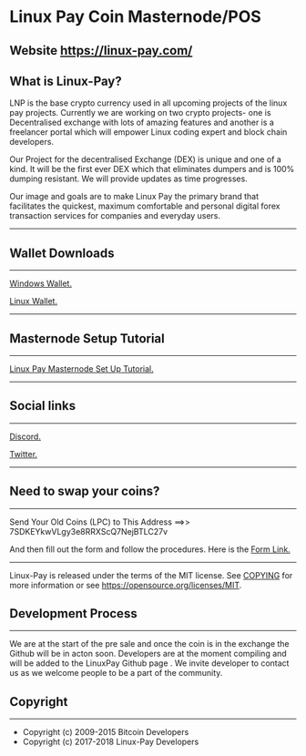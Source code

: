 
Linux Pay Coin Masternode/POS
============================================================================================================================



##  Website https://linux-pay.com/



What is Linux-Pay?
----------------

LNP is the base crypto currency used in all upcoming projects of the linux pay projects. Currently we are working on two crypto projects- one is Decentralised exchange with lots of amazing features and another is a freelancer portal which will empower Linux coding expert and block chain developers.

Our Project for the decentralised Exchange (DEX) is unique and one of a kind. It will be the first ever DEX which that eliminates dumpers and is 100% dumping resistant. We will provide updates as time progresses.

Our image and goals are to make Linux Pay the primary brand that facilitates the quickest, maximum comfortable and personal digital forex transaction services for companies and everyday users.

----------------------------------------------------------------------------------------------------------------------------

## Wallet Downloads

----------------------------------------------------------------------------------------------------------------------------

<a href=https://linux-pay.com/web/wallet/linuxpay-qt.exe>Windows Wallet.</a>

<a href=http://www.linux-pay.com/web/wallet/lnp-linux.tar.gz>Linux Wallet.</a>


----------------------------------------------------------------------------------------------------------------------------

## Masternode Setup Tutorial

----------------------------------------------------------------------------------------------------------------------------

<a href=https://medium.com/@marcusfox555/linux-pay-lnp-masternode-set-up-for-windows-and-vps-63531917f34>Linux Pay Masternode Set Up Tutorial.</a>


----------------------------------------------------------------------------------------------------------------------------

## Social links

----------------------------------------------------------------------------------------------------------------------------
 <a href=https://discord.me/linuxpay>Discord.</a>

 <a href=https://twitter.com/linuxpay>Twitter.</a>

----------------------------------------------------------------------------------------------------------------------------

## Need to swap your coins?

----------------------------------------------------------------------------------------------------------------------------
Send Your Old Coins (LPC) to This Address ==>>  7SDKEYkwVLgy3e8RRXScQ7NejBTLC27v

And then fill out the form and follow the procedures. Here is the <a href=https://docs.google.com/forms/d/e/1FAIpQLSehbGExBDAw4twE65aUTCosySFmkytFPKoHRU2U5Jo9Lv05bg/viewform>
Form Link.</a>


-------

Linux-Pay is released under the terms of the MIT license. See [COPYING](COPYING) for more
information or see https://opensource.org/licenses/MIT.

## Development Process
----------------------------------------------------------------------------------------------------------------------------

We are at the start of the pre sale and once the coin is in the exchange the Github will be in acton soon. Developers are at the moment compiling and will be added to the LinuxPay Github page . We invite developer to contact us as we welcome people to be a part of the community.


## Copyright
----------------------------------------------------------------------------------------------------------------------------

- Copyright (c) 2009-2015 Bitcoin Developers
- Copyright (c) 2017-2018 Linux-Pay Developers
